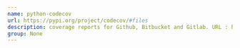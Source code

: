 ```yaml
---
name: python-codecov
url: https://pypi.org/project/codecov/#files
description: coverage reports for Github, Bitbucket and Gitlab. URL : https://pypi.org/project/codecov/#files Groups : None
group: None
---
```

